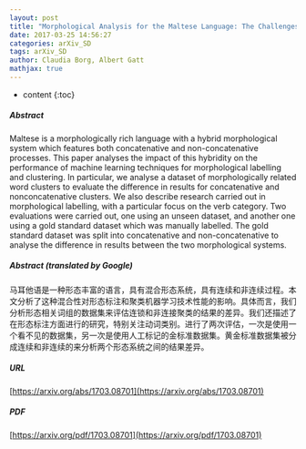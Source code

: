 ```yaml
---
layout: post
title: "Morphological Analysis for the Maltese Language: The Challenges of a Hybrid System"
date: 2017-03-25 14:56:27
categories: arXiv_SD
tags: arXiv_SD
author: Claudia Borg, Albert Gatt
mathjax: true
---
```


* content
{:toc}

##### Abstract
Maltese is a morphologically rich language with a hybrid morphological system which features both concatenative and non-concatenative processes. This paper analyses the impact of this hybridity on the performance of machine learning techniques for morphological labelling and clustering. In particular, we analyse a dataset of morphologically related word clusters to evaluate the difference in results for concatenative and nonconcatenative clusters. We also describe research carried out in morphological labelling, with a particular focus on the verb category. Two evaluations were carried out, one using an unseen dataset, and another one using a gold standard dataset which was manually labelled. The gold standard dataset was split into concatenative and non-concatenative to analyse the difference in results between the two morphological systems.

##### Abstract (translated by Google)
马耳他语是一种形态丰富的语言，具有混合形态系统，具有连续和非连续过程。本文分析了这种混合性对形态标注和聚类机器学习技术性能的影响。具体而言，我们分析形态相关词组的数据集来评估连锁和非连接聚类的结果的差异。我们还描述了在形态标注方面进行的研究，特别关注动词类别。进行了两次评估，一次是使用一个看不见的数据集，另一次是使用人工标记的金标准数据集。黄金标准数据集被分成连续和非连续的来分析两个形态系统之间的结果差异。

##### URL
[https://arxiv.org/abs/1703.08701](https://arxiv.org/abs/1703.08701)

##### PDF
[https://arxiv.org/pdf/1703.08701](https://arxiv.org/pdf/1703.08701)

